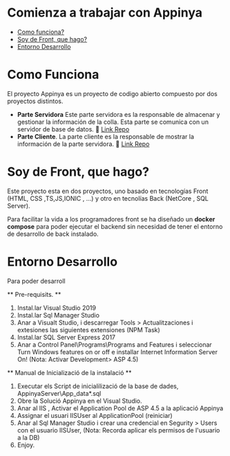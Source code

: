 
Comienza a trabajar con Appinya
=============================

- [Como funciona?](#como-funciona)
- [Soy de Front, que hago?](#soy-de-front-que-hago)
- [Entorno Desarrollo](#entorno-desarrollo)

# Como Funciona
El proyecto Appinya es un proyecto de codigo abierto compuesto por dos proyectos distintos.
* **Parte Servidora** Este parte servidora es la responsable de almacenar y gestionar la información de la colla. Esta parte se comunica con un servidor de base de datos.
 :page_facing_up: [Link Repo](https://gitlab.com/appinya/appinya-api)
* **Parte Cliente**. La parte cliente es la responsable de mostrar la información de la parte servidora. 
:page_facing_up: [Link Repo](https://gitlab.com/appinya/appinya-api)

# Soy de Front, que hago?
Este proyecto esta en dos proyectos, uno basado en tecnologías Front (HTML, CSS ,TS,JS,IONIC , ...) y otro en tecnolías Back (NetCore , SQL Server).

Para facilitar la vida a los programadores front se ha diseñado un **docker compose** para poder ejecutar el backend sin necesidad de tener el entorno de desarrollo de back instalado.



# Entorno Desarrollo

Para poder desarroll

** Pre-requisits. **
1. Instal.lar Visual Studio 2019
1. Instal.lar Sql Manager Studio
1. Anar a Visualt Studio, i descarregar Tools > Actualitzaciones i extesiones las siguientes extensiones (NPM Task) 
1. Instal.lar SQL Server Express 2017 
1. Anar a Control Panel\Programs\Programs and Features i seleccionar Turn Windows features on or off e installar Internet Information Server On!  (Nota: Activar Development> ASP 4.5)


** Manual de Inicializació de la instalació **

1. Executar els Script de inicialilizació de la base de dades,  AppinyaServer\App_data\*.sql 
1. Obre la Solució Appinya en el Visual Studio. 
1. Anar al IIS , Activar el Application Pool de ASP 4.5 a la aplicació Appinya 
1. Assignar el usuari IISUser al ApplicationPool (reiniciar)
1. Anar al Sql Manager Studio i crear una credencial en Segurity > Users con el usuario IISUser, (Nota: Recorda aplicar els permisos de l'usuario a la DB)
1. Enjoy.


